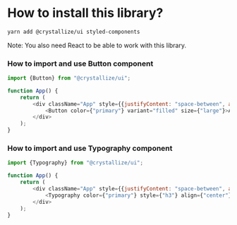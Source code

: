 # How to install this library?

```bash
yarn add @crystallize/ui styled-components
```

Note: You also need React to be able to work with this library.

### How to import and use Button component

```js
import {Button} from "@crystallize/ui";

function App() {
    return (
        <div className="App" style={{justifyContent: "space-between", alignItems: "center", marginTop: "10vh"}}>
            <Button color={"primary"} variant="filled" size={"large"}>Add to Cart</Button>
        </div>
    );
}
```

### How to import and use Typography component

```js
import {Typography} from "@crystallize/ui";

function App() {
    return (
        <div className="App" style={{justifyContent: "space-between", alignItems: "center", marginTop: "10vh"}}>
            <Typography color={"primary"} style={"h3"} align={"center"}>Headless e-Commerce is the future!</Typography>
        </div>
    );
}
```